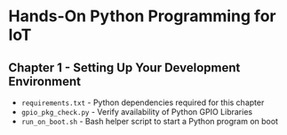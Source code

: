 # Hands-On Python Programming for IoT

## Chapter 1 - Setting Up Your Development Environment

* `requirements.txt` - Python dependencies required for this chapter
* `gpio_pkg_check.py` - Verify availability of Python GPIO Libraries 
* `run_on_boot.sh` - Bash helper script to start a Python program on boot 
